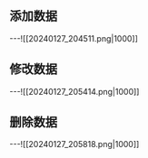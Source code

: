 ## 添加数据
---![[20240127_204511.png|1000]]
## 修改数据
---![[20240127_205414.png|1000]]
## 删除数据
---![[20240127_205818.png|1000]]
